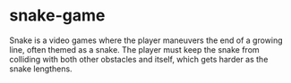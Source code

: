 # snake-game
Snake is a video games where the player maneuvers the end of a growing line, often themed as a snake. The player must keep the snake from colliding with both other obstacles and itself, which gets harder as the snake lengthens.
